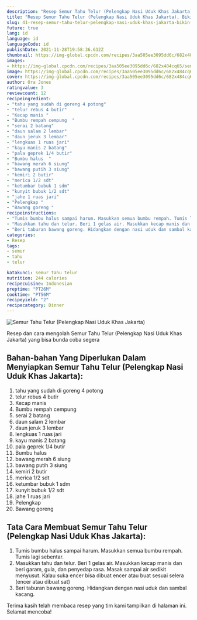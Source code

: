 ```yaml
---
description: "Resep Semur Tahu Telur (Pelengkap Nasi Uduk Khas Jakarta), Bikin Ngiler"
title: "Resep Semur Tahu Telur (Pelengkap Nasi Uduk Khas Jakarta), Bikin Ngiler"
slug: 41-resep-semur-tahu-telur-pelengkap-nasi-uduk-khas-jakarta-bikin-ngiler
future: true
lang: id
language: id
languageCode: id
publishDate: 2021-11-28T19:58:36.612Z 
thumbnail: https://img-global.cpcdn.com/recipes/3aa505ee3095dd6c/682x484cq65/semur-tahu-telur-pelengkap-nasi-uduk-khas-jakarta-foto-resep-utama.webp
images:
- https://img-global.cpcdn.com/recipes/3aa505ee3095dd6c/682x484cq65/semur-tahu-telur-pelengkap-nasi-uduk-khas-jakarta-foto-resep-utama.webp
image: https://img-global.cpcdn.com/recipes/3aa505ee3095dd6c/682x484cq65/semur-tahu-telur-pelengkap-nasi-uduk-khas-jakarta-foto-resep-utama.webp
cover: https://img-global.cpcdn.com/recipes/3aa505ee3095dd6c/682x484cq65/semur-tahu-telur-pelengkap-nasi-uduk-khas-jakarta-foto-resep-utama.webp
author: Ora Jones
ratingvalue: 3
reviewcount: 12
recipeingredient:
- "tahu yang sudah di goreng 4 potong"
- "telur rebus 4 butir"
- "Kecap manis "
- "Bumbu rempah cempung  "
- "serai 2 batang"
- "daun salam 2 lembar"
- "daun jeruk 3 lembar"
- "lengkuas 1 ruas jari"
- "kayu manis 2 batang"
- "pala geprek 1/4 butir"
- "Bumbu halus  "
- "bawang merah 6 siung"
- "bawang putih 3 siung"
- "kemiri 2 butir"
- "merica 1/2 sdt"
- "ketumbar bubuk 1 sdm"
- "kunyit bubuk 1/2 sdt"
- "jahe 1 ruas jari"
- "Pelengkap "
- "Bawang goreng "
recipeinstructions:
- "Tumis bumbu halus sampai harum. Masukkan semua bumbu rempah. Tumis lagi sebentar."
- "Masukkan tahu dan telur. Beri 1 gelas air. Masukkan kecap manis dan beri garam, gula, dan penyedap rasa. Masak sampai air sedikit menyusut. Kalau suka encer bisa dibuat encer atau buat sesuai selera (encer atau dibuat sat)"
- "Beri taburan bawang goreng. Hidangkan dengan nasi uduk dan sambal kacang."
categories:
- Resep
tags:
- semur
- tahu
- telur

katakunci: semur tahu telur 
nutrition: 244 calories
recipecuisine: Indonesian
preptime: "PT26M"
cooktime: "PT56M"
recipeyield: "2"
recipecategory: Dinner
---
```



![Semur Tahu Telur (Pelengkap Nasi Uduk Khas Jakarta)](https://img-global.cpcdn.com/recipes/3aa505ee3095dd6c/682x484cq65/semur-tahu-telur-pelengkap-nasi-uduk-khas-jakarta-foto-resep-utama.webp)

Resep dan cara mengolah  Semur Tahu Telur (Pelengkap Nasi Uduk Khas Jakarta) yang bisa bunda coba segera

<!--inarticleads1-->

## Bahan-bahan Yang Diperlukan Dalam Menyiapkan Semur Tahu Telur (Pelengkap Nasi Uduk Khas Jakarta):

1. tahu yang sudah di goreng 4 potong
1. telur rebus 4 butir
1. Kecap manis 
1. Bumbu rempah cempung  
1. serai 2 batang
1. daun salam 2 lembar
1. daun jeruk 3 lembar
1. lengkuas 1 ruas jari
1. kayu manis 2 batang
1. pala geprek 1/4 butir
1. Bumbu halus  
1. bawang merah 6 siung
1. bawang putih 3 siung
1. kemiri 2 butir
1. merica 1/2 sdt
1. ketumbar bubuk 1 sdm
1. kunyit bubuk 1/2 sdt
1. jahe 1 ruas jari
1. Pelengkap 
1. Bawang goreng 



<!--inarticleads2-->

## Tata Cara Membuat Semur Tahu Telur (Pelengkap Nasi Uduk Khas Jakarta):

1. Tumis bumbu halus sampai harum. Masukkan semua bumbu rempah. Tumis lagi sebentar.
1. Masukkan tahu dan telur. Beri 1 gelas air. Masukkan kecap manis dan beri garam, gula, dan penyedap rasa. Masak sampai air sedikit menyusut. Kalau suka encer bisa dibuat encer atau buat sesuai selera (encer atau dibuat sat)
1. Beri taburan bawang goreng. Hidangkan dengan nasi uduk dan sambal kacang.




Terima kasih telah membaca resep yang tim kami tampilkan di halaman ini. Selamat mencoba!

